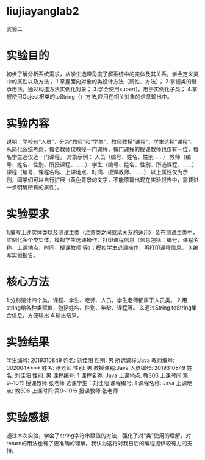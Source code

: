 # liujiayanglab2
实验二

# 实验目的
初步了解分析系统需求，从学生选课角度了解系统中的实体及其关系，学会定义类中的属性以及方法；
1.掌握面向对象的类设计方法（属性、方法）；
2.掌握类的继承用法，通过构造方法实例化对象；
3.学会使用super()，用于实例化子类；
4.掌握使用Object根类的toString（）方法,应用在相关对象的信息输出中。

# 实验内容
说明：学校有“人员”，分为“教师”和“学生”，教师教授“课程”，学生选择“课程”。从简化系统考虑，每名教师仅教授一门课程，每门课程的授课教师也仅有一位，每名学生选仅选一门课程。
对象示例：	人员（编号、姓名、性别……）
教师（编号、姓名、性别、所授课程、……）
			学生（编号、姓名、性别、所选课程、……）
			课程（编号、课程名称、上课地点、时间、授课教师、……）
以上属性仅为示例，同学们可以自行扩展（黄色背景的文字，不能原篇出现在实验报告中，需要进一步明确所有的属性）。

# 实验要求
1.编写上述实体类以及测试主类（注意类之间继承关系的适用）
2.在测试主类中，实例化多个类实体，模拟学生选课操作、打印课程信息（信息包括：编号、课程名称、上课地点、时间、授课教师 等）；模拟学生退课操作，再打印课程信息。
3.编写实验报告。

# 核心方法
1.分别设计四个类，课程、学生、老师、人员，学生老师都属于人员类。
2.用string给各种类赋值，包括姓名、性别、年龄、课程等。
3.通过String toString集合信息，方便输出
4.输出结果。

# 实验结果
  学生编号: 2019310849  姓名: 刘佳阳  性别: 男  所选课程:Java
  教师编号: 002004****  姓名: 张老师  性别: 男  教授课程:Java
  人员编号: 2019310849  姓名: 刘佳阳  性别: 男
  课程编号: 1  课程名称: Java  上课地点: 教306  上课时间:第9~10节  授课教师:张老师
  选课学生：刘佳阳  课程编号: 1  课程名称: Java  上课地点: 教306  上课时间:第9~10节  授课教师:张老师

# 实验感想
通过本次实验，学会了string字符串赋值的方法，强化了对“类”使用的理解，对return的用法也有了更准确的理解。我认为这将对我日后的编程提供较有力的支持。
